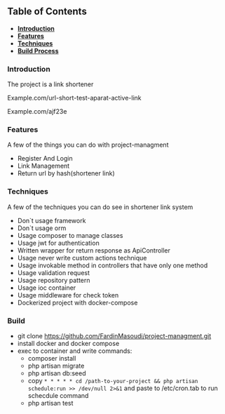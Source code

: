 ## Table of Contents

- **[Introduction](#Introduction)**
- **[Features](#Features)**
- **[Techniques](#techniques)**
- **[Build Process](#build-process)**

### <a id="Introduction"> Introduction </a>

The project is a link shortener

<p>Example.com/url-short-test-aparat-active-link</p>  
<p>Example.com/ajf23e</p>

### <a id="Features"> Features </a>

A few of the things you can do with project-managment

- Register And Login
- Link Management
- Return url by hash(shortener link)

### <a id="techniques"> Techniques </a>

A few of the techniques you can do see in shortener link system

- Don`t usage framework
- Don`t usage orm
- Usage composer to manage classes
- Usage jwt for authentication
- Written wrapper for return response as ApiController
- Usage never write custom actions technique
- Usage invokable method in controllers that have only one method
- Usage validation request
- Usage repository pattern
- Usage ioc container
- Usage middleware for check token
- Dockerized project with docker-compose

### <a id="build-process"> Build </a>

- git clone https://github.com/FardinMasoudi/project-managment.git
- install docker and docker compose
- exec to container and write commands:
    - composer install
    - php artisan migrate
    - php artisan db:seed
    - copy `* * * * * cd /path-to-your-project && php artisan schedule:run >> /dev/null 2>&1`  and paste to
      /etc/cron.tab to run schecdule command
    - php artisan test

